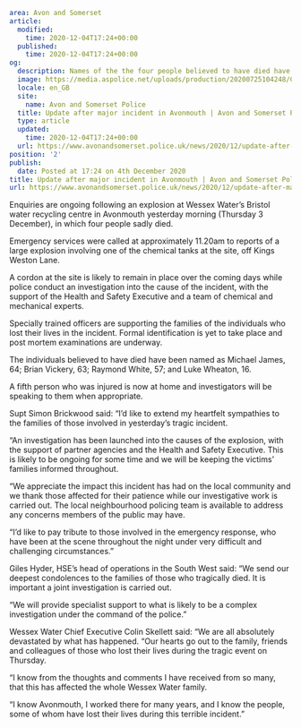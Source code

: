 ```yaml
area: Avon and Somerset
article:
  modified:
    time: 2020-12-04T17:24+00:00
  published:
    time: 2020-12-04T17:24+00:00
og:
  description: Names of the the four people believed to have died have been released.
  image: https://media.aspolice.net/uploads/production/20200725104248/Crest.jpg
  locale: en_GB
  site:
    name: Avon and Somerset Police
  title: Update after major incident in Avonmouth | Avon and Somerset Police
  type: article
  updated:
    time: 2020-12-04T17:24+00:00
  url: https://www.avonandsomerset.police.uk/news/2020/12/update-after-major-incident-in-avonmouth/
position: '2'
publish:
  date: Posted at 17:24 on 4th December 2020
title: Update after major incident in Avonmouth | Avon and Somerset Police
url: https://www.avonandsomerset.police.uk/news/2020/12/update-after-major-incident-in-avonmouth/
```

Enquiries are ongoing following an explosion at Wessex Water’s Bristol water recycling centre in Avonmouth yesterday morning (Thursday 3 December), in which four people sadly died.

Emergency services were called at approximately 11.20am to reports of a large explosion involving one of the chemical tanks at the site, off Kings Weston Lane.

A cordon at the site is likely to remain in place over the coming days while police conduct an investigation into the cause of the incident, with the support of the Health and Safety Executive and a team of chemical and mechanical experts.

Specially trained officers are supporting the families of the individuals who lost their lives in the incident. Formal identification is yet to take place and post mortem examinations are underway.

The individuals believed to have died have been named as Michael James, 64; Brian Vickery, 63; Raymond White, 57; and Luke Wheaton, 16.

A fifth person who was injured is now at home and investigators will be speaking to them when appropriate.

Supt Simon Brickwood said: “I’d like to extend my heartfelt sympathies to the families of those involved in yesterday’s tragic incident.

“An investigation has been launched into the causes of the explosion, with the support of partner agencies and the Health and Safety Executive. This is likely to be ongoing for some time and we will be keeping the victims’ families informed throughout.

“We appreciate the impact this incident has had on the local community and we thank those affected for their patience while our investigative work is carried out. The local neighbourhood policing team is available to address any concerns members of the public may have.

“I’d like to pay tribute to those involved in the emergency response, who have been at the scene throughout the night under very difficult and challenging circumstances.”

Giles Hyder, HSE’s head of operations in the South West said: “We send our deepest condolences to the families of those who tragically died. It is important a joint investigation is carried out.

“We will provide specialist support to what is likely to be a complex investigation under the command of the police.”

Wessex Water Chief Executive Colin Skellett said: “We are all absolutely devastated by what has happened.
“Our hearts go out to the family, friends and colleagues of those who lost their lives during the tragic event on Thursday.

“I know from the thoughts and comments I have received from so many, that this has affected the whole Wessex Water family.

“I know Avonmouth, I worked there for many years, and I know the people, some of whom have lost their lives during this terrible incident.”
